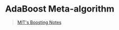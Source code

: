 # AdaBoost Meta-algorithm
> [MIT's Boosting Notes](https://ocw.mit.edu/courses/electrical-engineering-and-computer-science/6-034-artificial-intelligence-fall-2010/readings/MIT6_034F10_boosting.pdf)
